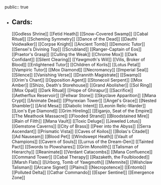 public:: true
- ## Cards:
	[[Godless Shrine]]
	[[Fetid Heath]]
	[[Snow-Covered Swamp]]
	[[Cabal Ritual]]
	[[Scheming Symmetry]]
	[[Dance of the Dead]]
	[[Dauthi Voidwalker]]
	[[Corpse Knight]]
	[[Ancient Tomb]]
	[[Demonic Tutor]]
	[[Sensei's Divining Top]]
	[[Scrubland]]
	[[Ranger-Captain of Eos]]
	[[Praetor's Grasp]]
	[[Culling the Weak]]
	[[Chrome Mox]]
	[[Dark Confidant]]
	[[Silent Clearing]]
	[[Yawgmoth's Will]]
	[[Vilis, Broker of Blood]]
	[[Enlightened Tutor]]
	[[Children of Korlis]]
	[[Lotus Petal]]
	[[Vampiric Tutor]]
	[[Mox Diamond]]
	[[Necromancy]]
	[[Imperial Seal]]
	[[Silence]]
	[[Vanishing Verse]]
	[[Drannith Magistrate]]
	[[Swamp]]
	[[Orim's Chant]]
	[[Opposition Agent]]
	[[Stonecoil Serpent]]
	[[Mox Amber]]
	[[Shizo, Death's Storehouse]]
	[[Grand Abolisher]]
	[[Sol Ring]]
	[[Mox Opal]]
	[[Dark Ritual]]
	[[Hope of Ghirapur]]
	[[Sacrifice]]
	[[Aetherflux Reservoir]]
	[[Fellwar Stone]]
	[[Skyclave Apparition]]
	[[Mana Crypt]]
	[[Animate Dead]]
	[[Phyrexian Tower]]
	[[Angel's Grace]]
	[[Nested Shambler]]
	[[Arid Mesa]]
	[[Diabolic Intent]]
	[[Leonin Relic-Warder]]
	[[Lion's Eye Diamond]]
	[[Grim Hireling]]
	[[Eiganjo, Seat of the Empire]]
	[[The Meathook Massacre]]
	[[Flooded Strand]]
	[[Bloodstained Mire]]
	[[Rain of Filth]]
	[[Mana Vault]]
	[[Toxic Deluge]]
	[[Jeweled Lotus]]
	[[Gemstone Caverns]]
	[[City of Brass]]
	[[Peer into the Abyss]]
	[[Serra Ascendant]]
	[[Prismatic Vista]]
	[[Caves of Koilos]]
	[[Bolas's Citadel]]
	[[Ad Nauseam]]
	[[Blood Pet]]
	[[Windswept Heath]]
	[[Vault of Champions]]
	[[Cavern of Souls]]
	[[Lurrus of the Dream-Den]]
	[[Tainted Pact]]
	[[Swords to Plowshares]]
	[[Grim Monolith]]
	[[Talisman of Hierarchy]]
	[[Reanimate]]
	[[Verdant Catacombs]]
	[[Mana Confluence]]
	[[Command Tower]]
	[[Cabal Therapy]]
	[[Razaketh, the Foulblooded]]
	[[Marsh Flats]]
	[[Urborg, Tomb of Yawgmoth]]
	[[Memnite]]
	[[Wishclaw Talisman]]
	[[Arcane Signet]]
	[[Plains]]
	[[Necropotence]]
	[[Entomb]]
	[[Polluted Delta]]
	[[Cathar Commando]]
	[[Esper Sentinel]]
	[[Emergence Zone]]
